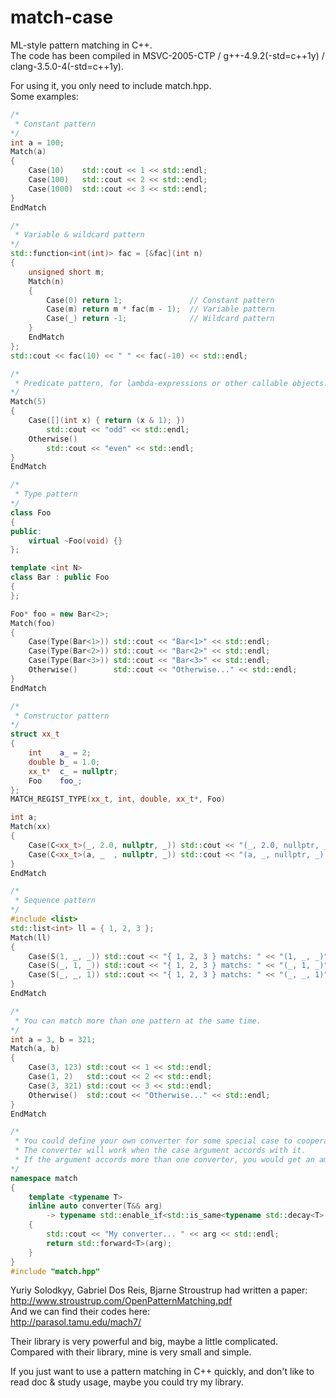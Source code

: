 # match-case
ML-style pattern matching in C++.  
The code has been compiled in MSVC-2005-CTP / g++-4.9.2(-std=c++1y) / clang-3.5.0-4(-std=c++1y).
 
For using it, you only need to include match.hpp.  
Some examples:
```cpp
/*
 * Constant pattern
*/
int a = 100;
Match(a)
{
    Case(10)    std::cout << 1 << std::endl;
    Case(100)   std::cout << 2 << std::endl;
    Case(1000)  std::cout << 3 << std::endl;
}
EndMatch

/*
 * Variable & wildcard pattern
*/
std::function<int(int)> fac = [&fac](int n)
{
    unsigned short m;
    Match(n)
    {
        Case(0) return 1;               // Constant pattern
        Case(m) return m * fac(m - 1);  // Variable pattern
        Case(_) return -1;              // Wildcard pattern
    }
    EndMatch
};
std::cout << fac(10) << " " << fac(-10) << std::endl;

/*
 * Predicate pattern, for lambda-expressions or other callable objects.
*/
Match(5)
{
    Case([](int x) { return (x & 1); })
        std::cout << "odd" << std::endl;
    Otherwise()
        std::cout << "even" << std::endl;
}
EndMatch

/*
 * Type pattern
*/
class Foo
{
public:
    virtual ~Foo(void) {}
};

template <int N>
class Bar : public Foo
{
};

Foo* foo = new Bar<2>;
Match(foo)
{
    Case(Type(Bar<1>)) std::cout << "Bar<1>" << std::endl;
    Case(Type(Bar<2>)) std::cout << "Bar<2>" << std::endl;
    Case(Type(Bar<3>)) std::cout << "Bar<3>" << std::endl;
    Otherwise()        std::cout << "Otherwise..." << std::endl;
}
EndMatch

/*
 * Constructor pattern
*/
struct xx_t
{
    int    a_ = 2;
    double b_ = 1.0;
    xx_t*  c_ = nullptr;
    Foo    foo_;
};
MATCH_REGIST_TYPE(xx_t, int, double, xx_t*, Foo)

int a;
Match(xx)
{
    Case(C<xx_t>(_, 2.0, nullptr, _)) std::cout << "(_, 2.0, nullptr, _)" << std::endl;
    Case(C<xx_t>(a, _  , nullptr, _)) std::cout << "(a, _, nullptr, _): a = " << a << std::endl;
}
EndMatch

/*
 * Sequence pattern
*/
#include <list>
std::list<int> ll = { 1, 2, 3 };
Match(ll)
{
    Case(S(1, _, _)) std::cout << "{ 1, 2, 3 } matchs: " << "(1, _, _)" << std::endl;
    Case(S(_, 1, _)) std::cout << "{ 1, 2, 3 } matchs: " << "(_, 1, _)" << std::endl;
    Case(S(_, _, 1)) std::cout << "{ 1, 2, 3 } matchs: " << "(_, _, 1)" << std::endl;
}
EndMatch

/*
 * You can match more than one pattern at the same time.
*/
int a = 3, b = 321;
Match(a, b)
{
    Case(3, 123) std::cout << 1 << std::endl;
    Case(1, 2)   std::cout << 2 << std::endl;
    Case(3, 321) std::cout << 3 << std::endl;
    Otherwise()  std::cout << "Otherwise..." << std::endl;
}
EndMatch

/*
 * You could define your own converter for some special case to cooperate with a custom pattern.
 * The converter will work when the case argument accords with it.
 * If the argument accords more than one converter, you would get an ambiguity compile error.
*/
namespace match
{
    template <typename T>
    inline auto converter(T&& arg)
        -> typename std::enable_if<std::is_same<typename std::decay<T>::type, const char*>::value, T&&>::type
    {
        std::cout << "My converter... " << arg << std::endl;
        return std::forward<T>(arg);
    }
}
#include "match.hpp"
```
Yuriy Solodkyy, Gabriel Dos Reis, Bjarne Stroustrup had written a paper:  
http://www.stroustrup.com/OpenPatternMatching.pdf  
And we can find their codes here:  
http://parasol.tamu.edu/mach7/  
 
Their library is very powerful and big, maybe a little complicated.  
Compared with their library, mine is very small and simple.  
 
If you just want to use a pattern matching in C++ quickly, and don't like to read doc & study usage, maybe you could try my library.